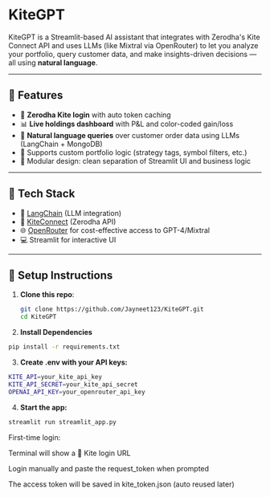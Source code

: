 # KiteGPT

KiteGPT is a Streamlit-based AI assistant that integrates with Zerodha's Kite Connect API and uses LLMs (like Mixtral via OpenRouter) to let you analyze your portfolio, query customer data, and make insights-driven decisions — all using **natural language**.

---

## 🚀 Features

- 🔐 **Zerodha Kite login** with auto token caching
- 📊 **Live holdings dashboard** with P&L and color-coded gain/loss
- 🤖 **Natural language queries** over customer order data using LLMs (LangChain + MongoDB)
- 🧠 Supports custom portfolio logic (strategy tags, symbol filters, etc.)
- 📁 Modular design: clean separation of Streamlit UI and business logic

---

## 🧰 Tech Stack

- 🧠 [LangChain](https://github.com/langchain-ai/langchain) (LLM integration)
- 🧾 [KiteConnect](https://github.com/zerodhatech/pykiteconnect) (Zerodha API)
- 🌐 [OpenRouter](https://openrouter.ai) for cost-effective access to GPT-4/Mixtral
- 💻 Streamlit for interactive UI

---

## 🧪 Setup Instructions

1. **Clone this repo**:
   ```bash
   git clone https://github.com/Jayneet123/KiteGPT.git
   cd KiteGPT
   ```
   
2. **Install Dependencies**
  ```bash
  pip install -r requirements.txt
```

3. **Create .env with your API keys:**
  ```bash
  KITE_API=your_kite_api_key
KITE_API_SECRET=your_kite_api_secret
OPENAI_API_KEY=your_openrouter_api_key
  ```

4. **Start the app:**
  ```bash
  streamlit run streamlit_app.py
  ```

First-time login:

Terminal will show a 🔗 Kite login URL

Login manually and paste the request_token when prompted

The access token will be saved in kite_token.json (auto reused later)

 
